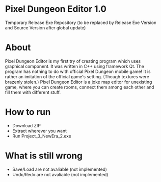 # Pixel Dungeon Editor 1.0
Temporary Release Exe Repository (to be replaced by Release Exe Version and Source Version after global update)
# About
Pixel Dungeon Editor is my first try of creating program which uses graphical component. It was written in C++ using framework Qt. 
The program has nothing to do with official Pixel Dungeon mobile game! It is rather an imitation of the official game's setting.
(Though textures were brazenly stolen.) Pixel Dungeon Editor is a joke map editor for unexisting game, where you can create rooms, 
connect them among each other and fill them with different stuff.
# How to run
- Download ZIP
- Extract wherever you want
- Run Project_3_NewEra_2.exe
# What is still wrong
- Save/Load are not avaliable (not implemented)
- Undo/Redo are not avaliable (not implemented)
